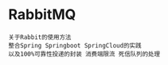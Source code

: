 # RabbitMQ

```
关于Rabbit的使用方法 
整合Spring Springboot SpringCloud的实践 
以及100%可靠性投递的封装 消费端限流 死信队列的处理
```
